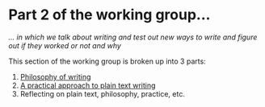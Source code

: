# Part 2 of the working group...

*... in which we talk about writing and test out new ways to write and figure out if they worked or not and why*

This section of the working group is broken up into 3 parts:

1. [Philosophy of writing](day01_writing-philosophy/activity1.md)
2. [A practical approach to plain text writing](day01_writing-philosophy/activity2.md)
3. Reflecting on plain text, philosophy, practice, etc.
